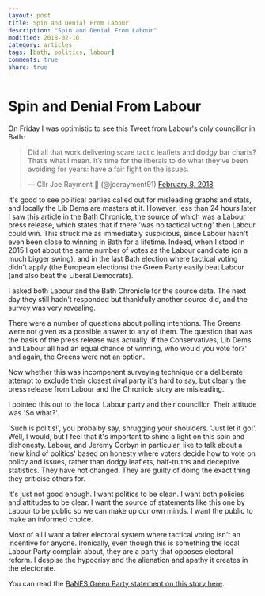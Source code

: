 ```yaml
---
layout: post
title: Spin and Denial From Labour
description: "Spin and Denial From Labour"
modified: 2018-02-10
category: articles
tags: [bath, politics, labour]
comments: true
share: true
---
```


# Spin and Denial From Labour

On Friday I was optimistic to see this Tweet from Labour's only councillor in Bath:

<blockquote class="twitter-tweet" data-lang="en"><p lang="en" dir="ltr">Did all that work delivering scare tactic leaflets and dodgy bar charts? That’s what I mean. It’s time for the liberals to do what they’ve been avoiding for years: have a fair fight on the issues.</p>&mdash; Cllr Joe Rayment 🌹 (@joerayment91) <a href="https://twitter.com/joerayment91/status/961676196001042433?ref_src=twsrc%5Etfw">February 8, 2018</a></blockquote> <script async src="https://platform.twitter.com/widgets.js" charset="utf-8"></script> 

It's good to see political parties called out for misleading graphs and stats, and locally the Lib Dems are masters at it.
However, less than 24 hours later I saw <a href="https://www.bathchronicle.co.uk/news/bath-news/conservatives-admit-labour-could-certainly-1186469">
this article in the Bath Chronicle</a>, the source of which was a Labour press release, which states that if there 'was no
tactical voting' then Labour could win. This struck me as immediately suspicious, since Labour hasn't even been close to
winning in Bath for a lifetime. Indeed, when I stood in 2015 I got about the same number of votes as the Labour candidate
(on a much bigger swing), and in the last Bath election where tactical voting didn't apply (the European elections) the Green
Party easily beat Labour (and also beat the Liberal Democrats).

I asked both Labour and the Bath Chronicle for the source data. The next day they still hadn't responded but thankfully
another source did, and the survey was very revealing.

There were a number of questions about polling intentions. The Greens were not given as a possible answer to any of them.
The question that was the basis of the press release was actually 'If the Conservatives, Lib Dems and Labour all had an
equal chance of winning, who would you vote for?' and again, the Greens were not an option.

Now whether this was incompenent surveying technique or a deliberate attempt to exclude their closest rival party it's
hard to say, but clearly the press release from Labour and the Chronicle story are misleading.

I pointed this out to the local Labour party and their councillor. Their attitude was 'So what?'.

'Such is politis!', you probalby say, shrugging your shoulders. 'Just let it go!'. Well, I would, but I feel that it's
important to shine a light on this spin and dishonesty. Labour, and Jeremy Corbyn in particular, like to talk about a
'new kind of politics' based on honesty where voters decide how to vote on policy and issues, rather than dodgy
leaflets, half-truths and deceptive statistics. They have not changed. They are guilty of doing the exact thing
they criticise others for.

It's just not good enough. I want politics to be clean. I want both policies and attitudes to be clear. I want
the source of statements like this one by Labour to be public so we can make up our own minds. I want the
public to make an informed choice.

Most of all I want a fairer electoral system where tactical voting isn't an incentive for anyone. Ironically, even
though this is something the local Labour Party complain about, they are a party that opposes electoral reform. I
despise the hypocrisy and the alienation and apathy it creates in the electorate.

You can read the <a href="https://bath.greenparty.org.uk/news/2018/02/10/bath-green-party-responds-to-labour-tactical-voting-claims/">
BaNES Green Party statement on this story here</a>.
